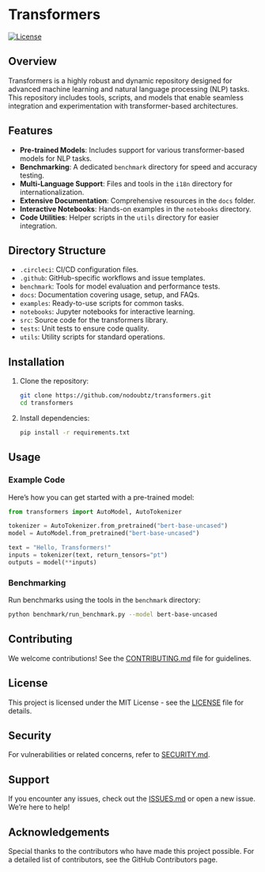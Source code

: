 # Transformers

[![License](https://img.shields.io/badge/license-MIT-blue.svg)](LICENSE)

## Overview

Transformers is a highly robust and dynamic repository designed for advanced machine learning and natural language processing (NLP) tasks. This repository includes tools, scripts, and models that enable seamless integration and experimentation with transformer-based architectures.

## Features

- **Pre-trained Models**: Includes support for various transformer-based models for NLP tasks.
- **Benchmarking**: A dedicated `benchmark` directory for speed and accuracy testing.
- **Multi-Language Support**: Files and tools in the `i18n` directory for internationalization.
- **Extensive Documentation**: Comprehensive resources in the `docs` folder.
- **Interactive Notebooks**: Hands-on examples in the `notebooks` directory.
- **Code Utilities**: Helper scripts in the `utils` directory for easier integration.

## Directory Structure

- `.circleci`: CI/CD configuration files.
- `.github`: GitHub-specific workflows and issue templates.
- `benchmark`: Tools for model evaluation and performance tests.
- `docs`: Documentation covering usage, setup, and FAQs.
- `examples`: Ready-to-use scripts for common tasks.
- `notebooks`: Jupyter notebooks for interactive learning.
- `src`: Source code for the transformers library.
- `tests`: Unit tests to ensure code quality.
- `utils`: Utility scripts for standard operations.

## Installation

1. Clone the repository:
   ```bash
   git clone https://github.com/nodoubtz/transformers.git
   cd transformers
   ```
2. Install dependencies:
   ```bash
   pip install -r requirements.txt
   ```

## Usage

### Example Code
Here’s how you can get started with a pre-trained model:
```python
from transformers import AutoModel, AutoTokenizer

tokenizer = AutoTokenizer.from_pretrained("bert-base-uncased")
model = AutoModel.from_pretrained("bert-base-uncased")

text = "Hello, Transformers!"
inputs = tokenizer(text, return_tensors="pt")
outputs = model(**inputs)
```

### Benchmarking
Run benchmarks using the tools in the `benchmark` directory:
```bash
python benchmark/run_benchmark.py --model bert-base-uncased
```

## Contributing

We welcome contributions! See the [CONTRIBUTING.md](CONTRIBUTING.md) file for guidelines.

## License

This project is licensed under the MIT License - see the [LICENSE](LICENSE) file for details.

## Security

For vulnerabilities or related concerns, refer to [SECURITY.md](SECURITY.md).

## Support

If you encounter any issues, check out the [ISSUES.md](ISSUES.md) or open a new issue. We’re here to help!

## Acknowledgements

Special thanks to the contributors who have made this project possible. For a detailed list of contributors, see the GitHub Contributors page.
